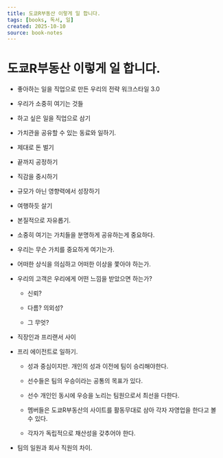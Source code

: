 ```yaml
---
title: 도쿄R부동산 이렇게 일 합니다.
tags: [books, 독서, 일]
created: 2025-10-10
source: book-notes
---
```


# 도쿄R부동산 이렇게 일 합니다.



- 좋아하는 일을 직업으로 만든 우리의 전략 워크스타일 3.0

- 우리가 소중히 여기는 것들

- 하고 싶은 일을 직업으로 삼기

- 가치관을 공유할 수 있는 동료와 일하기.

- 제대로 돈 벌기

- 끝까지 공정하기

- 직감을 중시하기

- 규모가 아닌 영향력에서 성장하기

- 여행하듯 살기

- 본질적으로 자유롭기.

- 소중히 여기는 가치들을 분명하게 공유하는게 중요하다.

- 우리는 무슨 가치를 중요하게 여기는가.

- 어떠한 상식을 의심하고 어떠한 이상을 쫓아야 하는가.

- 우리의 고객은 우리에게 어떤 느낌을 받았으면 하는가?

  - 신뢰?

  - 다름? 의외성?

  - 그 무엇?

- 직장인과 프리랜서 사이

- 프리 에이전트로 일하기.

  - 성과 중심이지만. 개인의 성과 이전에 팀이 승리해야한다.

  - 선수들은 팀의 우승이라는 공통의 목표가 있다.

  - 선수 개인인 동시에 우승을 노리는 팀원으로서 최선을 다한다.

  - 멤버들은 도쿄R부동산의 사이트를 활동무대로 삼아 각자 자영업을 한다고 볼 수 있다.

  - 각자가 독립적으로 채산성을 갖추어야 한다.

- 팀의 일원과 회사 직원의 차이.
